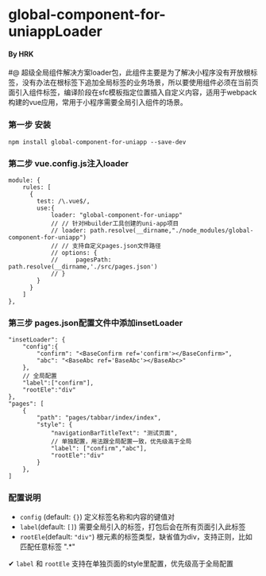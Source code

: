 
# global-component-for-uniappLoader
#### By HRK
#@ 超级全局组件解决方案loader包，此组件主要是为了解决小程序没有开放根标签，没有办法在根标签下追加全局标签的业务场景，所以要使用组件必须在当前页面引入组件标签，编译阶段在sfc模板指定位置插入自定义内容，适用于webpack构建的vue应用，常用于小程序需要全局引入组件的场景。

### 第一步 安装

    npm install global-component-for-uniapp --save-dev

### 第二步 vue.config.js注入loader

    module: {
        rules: [
          {
            test: /\.vue$/,
            use:{
                loader: "global-component-for-uniapp"
                // // 针对Hbuilder工具创建的uni-app项目
                // loader: path.resolve(__dirname,"./node_modules/global-component-for-uniapp")
                // // 支持自定义pages.json文件路径
                // options: {
                //     pagesPath: path.resolve(__dirname,'./src/pages.json')
                // }
            }
          }
        ]
    },

### 第三步 pages.json配置文件中添加insetLoader

    "insetLoader": {
        "config":{
            "confirm": "<BaseConfirm ref='confirm'></BaseConfirm>",
            "abc": "<BaseAbc ref='BaseAbc'></BaseAbc>"
        },
        // 全局配置
        "label":["confirm"],
        "rootEle":"div"
    },
    "pages": [
        {
            "path": "pages/tabbar/index/index",
            "style": {
                "navigationBarTitleText": "测试页面",
                // 单独配置，用法跟全局配置一致，优先级高于全局
                "label": ["confirm","abc"],
                "rootEle":"div"
            }
        },
    ]

###  配置说明

 - `config` (default: `{}`)
    定义标签名称和内容的键值对
 - `label`(default: `[]`)
    需要全局引入的标签，打包后会在所有页面引入此标签
 - `rootEle`(default: `"div"`)
    根元素的标签类型，缺省值为div，支持正则，比如匹配任意标签 ".*"

 ✔ `label` 和 `rootEle` 支持在单独页面的style里配置，优先级高于全局配置
